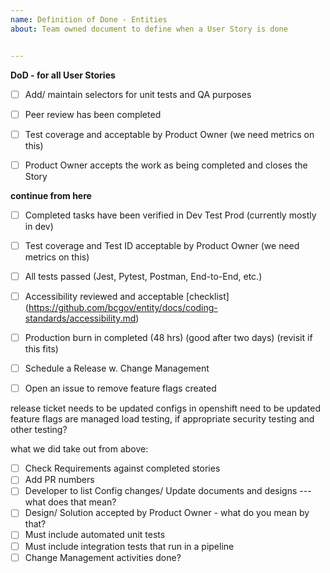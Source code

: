 ```yaml
---
name: Definition of Done - Entities
about: Team owned document to define when a User Story is done


---
```


**DoD - for all User Stories**
- [ ] Add/ maintain selectors for unit tests and QA purposes
- [ ] Peer review has been completed
- [ ] Test coverage and acceptable by Product Owner (we need metrics on this)
- [ ] Product Owner accepts the work as being completed and closes the Story


**continue from here**
- [ ] Completed tasks have been verified in Dev Test Prod (currently mostly in dev)

- [ ] Test coverage and Test ID acceptable by Product Owner (we need metrics on this)
- [ ] All tests passed (Jest, Pytest, Postman, End-to-End, etc.)
- [ ] Accessibility reviewed and acceptable [checklist] (https://github.com/bcgov/entity/docs/coding-standards/accessibility.md)
- [ ] Production burn in completed (48 hrs) (good after two days) (revisit if this fits)
- [ ] Schedule a Release w. Change Management
- [ ] Open an issue to remove feature flags created

release ticket needs to be updated
configs in openshift need to be updated
feature flags are managed
load testing, if appropriate 
security testing and other testing?



what we did take out from above:
- [ ] Check Requirements against completed stories
- [ ] Add PR numbers
- [ ] Developer to list Config changes/ Update documents and designs --- what does that mean?
- [ ] Design/ Solution accepted by Product Owner - what do you mean by that? 
- [ ] Must include automated unit tests 
- [ ] Must include integration tests that run in a pipeline
- [ ] Change Management activities done?
